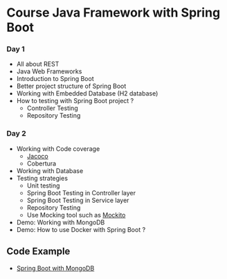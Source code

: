 # Course Java Framework with Spring Boot

### Day 1
* All about REST
* Java Web Frameworks
* Introduction to Spring Boot
* Better project structure of Spring Boot
* Working with Embedded Database (H2 database)
* How to testing with Spring Boot project ?
  * Controller Testing
  * Repository Testing

### Day 2
* Working with Code coverage
  * [Jacoco](https://www.jacoco.org/)
  * Cobertura
* Working with Database
* Testing strategies
  * Unit testing
  * Spring Boot Testing in Controller layer
  * Spring Boot Testing in Service layer
  * Repository Testing
  * Use Mocking tool such as [Mockito](http://site.mockito.org/)
* Demo: Working with MongoDB
* Demo: How to use Docker with Spring Boot ?

## Code Example
* [Spring Boot with MongoDB](https://github.com/up1/demo-spring-boot-2-with-mongodb)

